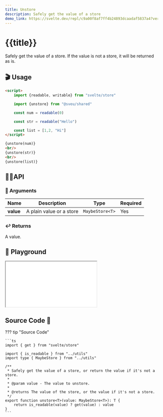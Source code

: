 ```yaml
---
title: Unstore
description: Safely get the value of a store
demo_link: https://svelte.dev/repl/c9a00f8af7ff4b24893dcaadaf5837a4?version=3.55.1
---
```


# {{title}}

Safely get the value of a store. If the value is not a store, it will be returned as is.

## 🎬 Usage

```html
<script>
    import {readable, writable} from "svelte/store"

    import {unstore} from "@sveu/shared"

    const num = readable(0)

    const str = readable("Hello")

    const list = [1,2, "Hi"]
</script>

{unstore(num)}
<br/>
{unstore(str)}
<br/>
{unstore(list)}
```

## 👩‍💻API

### 👻 Arguments

| Name                | Description                          | Type                          | Required |
| ------------------- | ------------------------------------ | ----------------------------- | -------- |
| **value**           | A plain value or a store             | `MaybeStore<T>`               | Yes      |

### ↩️ Returns

A value.

## 🧪 Playground

<iframe class="h-120 w-full" src="{{demo_link}}"></iframe>

## Source Code 👀

??? tip "Source Code"

    ```ts
    import { get } from "svelte/store"

    import { is_readable } from "../utils"
    import type { MaybeStore } from "../utils"

    /**
     * Safely get the value of a store, or return the value if it's not a store.
     *
     * @param value - The value to unstore.
     *
     * @returns The value of the store, or the value if it's not a store.
     */
    export function unstore<T>(value: MaybeStore<T>): T {
        return is_readable(value) ? get(value) : value
    }
    ```
